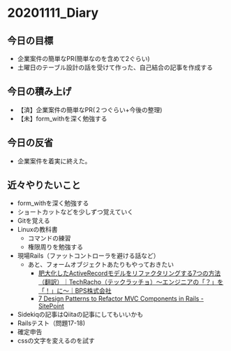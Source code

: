 # 20201111_Diary

## 今日の目標

- 企業案件の簡単なPR(簡単なのを含めて2ぐらい)
- 土曜日のテーブル設計の話を受けて作った、自己結合の記事を作成する

## 今日の積み上げ

- 【済】企業案件の簡単なPR(２つぐらい+今後の整理)
- 【未】form_withを深く勉強する

## 今日の反省

- 企業案件を着実に終えた。

## 近々やりたいこと

- form_withを深く勉強する
- ショートカットなどを少しずつ覚えていく
- Gitを覚える
- Linuxの教科書
  - コマンドの練習
  - 権限周りを勉強する
- 現場Rails（ファットコントローラを避ける話など）
  - あと、フォームオブジェクトあたりもやっておきたい
    - [肥大化したActiveRecordモデルをリファクタリングする7つの方法（翻訳）｜TechRacho（テックラッチョ）〜エンジニアの「？」を「！」に〜｜BPS株式会社](https://techracho.bpsinc.jp/hachi8833/2013_11_19/14738)
    - [7 Design Patterns to Refactor MVC Components in Rails \- SitePoint](https://www.sitepoint.com/7-design-patterns-to-refactor-mvc-components-in-rails/)
- Sidekiqの記事はQiitaの記事にしてもいいかも
- Railsテスト（問題17-18)
- 確定申告
- cssの文字を変えるのを試す
